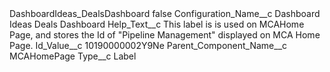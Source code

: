 <?xml version="1.0" encoding="UTF-8"?>
<CustomMetadata xmlns="http://soap.sforce.com/2006/04/metadata" xmlns:xsi="http://www.w3.org/2001/XMLSchema-instance" xmlns:xsd="http://www.w3.org/2001/XMLSchema">
    <label>DashboardIdeas_DealsDashboard</label>
    <protected>false</protected>
    <values>
        <field>Configuration_Name__c</field>
        <value xsi:type="xsd:string">Dashboard Ideas Deals Dashboard</value>
    </values>
    <values>
        <field>Help_Text__c</field>
        <value xsi:type="xsd:string">This label is is used on MCAHome Page, and stores the Id of &quot;Pipeline Management&quot; displayed on MCA Home Page.</value>
    </values>
    <values>
        <field>Id_Value__c</field>
        <value xsi:type="xsd:string">10190000002Y9Ne</value>
    </values>
    <values>
        <field>Parent_Component_Name__c</field>
        <value xsi:type="xsd:string">MCAHomePage</value>
    </values>
    <values>
        <field>Type__c</field>
        <value xsi:type="xsd:string">Label</value>
    </values>
</CustomMetadata>
